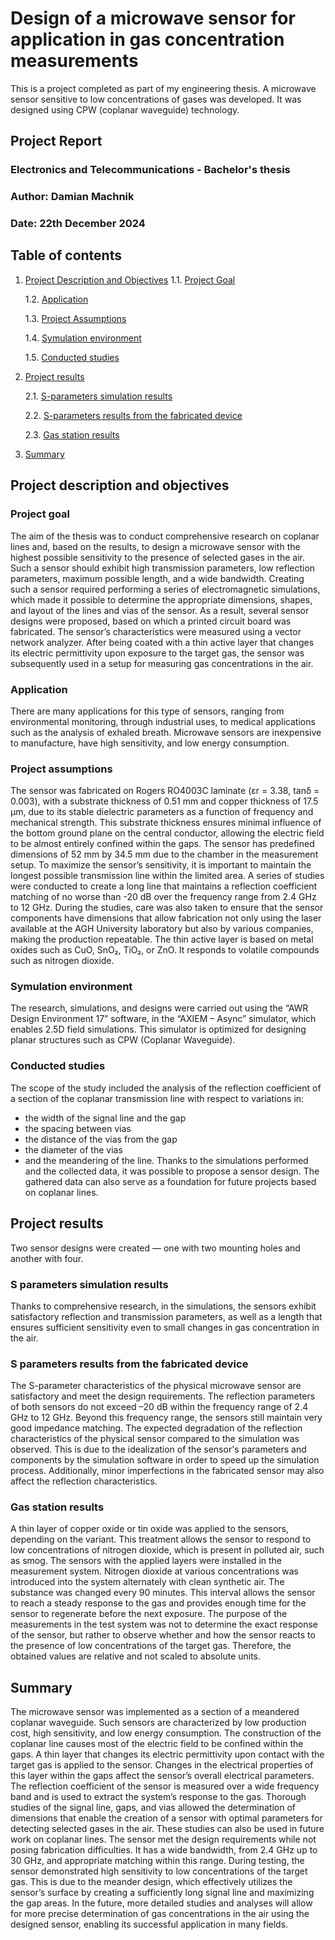# Design of a microwave sensor for application in gas concentration measurements 
This is a project completed as part of my engineering thesis. A microwave sensor sensitive to low concentrations of gases was developed. It was designed using CPW (coplanar waveguide) technology.

## Project Report
### Electronics and Telecommunications - Bachelor's thesis
### Author: Damian Machnik
### Date: 22th December 2024


## Table of contents
1. [Project Description and Objectives](#project-description-and-objectives)
   1.1. [Project Goal](#project-goal)
   
   1.2. [Application](#application)
   
   1.3. [Project Assumptions](#project-assumptions)
   
   1.4. [Symulation environment](#symulation-environment)
   
   1.5. [Conducted studies](#conducted-studies)
   
2. [Project results](#project-results)
   
   2.1. [S-parameters simulation results](#s-parameters-simulation-results)
   
   2.2. [S-parameters results from the fabricated device](#s-parameters-results-from-the-fabricated-device)
   
   2.3. [Gas station results](#gas-station-results)
   
3. [Summary](#summary)
   
  
## Project description and objectives

### Project goal
The aim of the thesis was to conduct comprehensive research on coplanar lines and, based on the results, to design a microwave sensor with the highest possible sensitivity to the presence of selected gases in the air.
Such a sensor should exhibit high transmission parameters, low reflection parameters, maximum possible length, and a wide bandwidth. Creating such a sensor required performing a series of electromagnetic simulations, which made it possible to determine the appropriate dimensions, shapes, and layout of the lines and vias of the sensor.
As a result, several sensor designs were proposed, based on which a printed circuit board was fabricated. The sensor’s characteristics were measured using a vector network analyzer. After being coated with a thin active layer that changes its electric permittivity upon exposure to the target gas, the sensor was subsequently used in a setup for measuring gas concentrations in the air.

### Application
There are many applications for this type of sensors, ranging from environmental monitoring, through industrial uses, to medical applications such as the analysis of exhaled breath. Microwave sensors are inexpensive to manufacture, have high sensitivity, and low energy consumption.

### Project assumptions
The sensor was fabricated on Rogers RO4003C laminate (εr = 3.38, tanδ = 0.003), with a substrate thickness of 0.51 mm and copper thickness of 17.5 μm, due to its stable dielectric parameters as a function of frequency and mechanical strength. This substrate thickness ensures minimal influence of the bottom ground plane on the central conductor, allowing the electric field to be almost entirely confined within the gaps.
The sensor has predefined dimensions of 52 mm by 34.5 mm due to the chamber in the measurement setup. To maximize the sensor’s sensitivity, it is important to maintain the longest possible transmission line within the limited area. A series of studies were conducted to create a long line that maintains a reflection coefficient matching of no worse than -20 dB over the frequency range from 2.4 GHz to 12 GHz. During the studies, care was also taken to ensure that the sensor components have dimensions that allow fabrication not only using the laser available at the AGH University laboratory but also by various companies, making the production repeatable.
The thin active layer is based on metal oxides such as CuO, SnO₂, TiO₂, or ZnO. It responds to volatile compounds such as nitrogen dioxide.

### Symulation environment 
The research, simulations, and designs were carried out using the “AWR Design Environment 17” software, in the “AXIEM – Async” simulator, which enables 2.5D field simulations. This simulator is optimized for designing planar structures such as CPW (Coplanar Waveguide).

### Conducted studies
The scope of the study included the analysis of the reflection coefficient of a section of the coplanar transmission line with respect to variations in:
 - the width of the signal line and the gap
 - the spacing between vias
 - the distance of the vias from the gap
 - the diameter of the vias
 - and the meandering of the line.
Thanks to the simulations performed and the collected data, it was possible to propose a sensor design. The gathered data can also serve as a foundation for future projects based on coplanar lines.


## Project results
Two sensor designs were created — one with two mounting holes and another with four.

### S parameters simulation results
Thanks to comprehensive research, in the simulations, the sensors exhibit satisfactory reflection and transmission parameters, as well as a length that ensures sufficient sensitivity even to small changes in gas concentration in the air.

### S parameters results from the fabricated device
The S-parameter characteristics of the physical microwave sensor are satisfactory and meet the design requirements. The reflection parameters of both sensors do not exceed –20 dB within the frequency range of 2.4 GHz to 12 GHz. Beyond this frequency range, the sensors still maintain very good impedance matching.
The expected degradation of the reflection characteristics of the physical sensor compared to the simulation was observed. This is due to the idealization of the sensor's parameters and components by the simulation software in order to speed up the simulation process. Additionally, minor imperfections in the fabricated sensor may also affect the reflection characteristics.

### Gas station results
A thin layer of copper oxide or tin oxide was applied to the sensors, depending on the variant. This treatment allows the sensor to respond to low concentrations of nitrogen dioxide, which is present in polluted air, such as smog. The sensors with the applied layers were installed in the measurement system. 
Nitrogen dioxide at various concentrations was introduced into the system alternately with clean synthetic air. The substance was changed every 90 minutes. This interval allows the sensor to reach a steady response to the gas and provides enough time for the sensor to regenerate before the next exposure.
The purpose of the measurements in the test system was not to determine the exact response of the sensor, but rather to observe whether and how the sensor reacts to the presence of low concentrations of the target gas. Therefore, the obtained values are relative and not scaled to absolute units.


## Summary
The microwave sensor was implemented as a section of a meandered coplanar waveguide. Such sensors are characterized by low production cost, high sensitivity, and low energy consumption. The construction of the coplanar line causes most of the electric field to be confined within the gaps. A thin layer that changes its electric permittivity upon contact with the target gas is applied to the sensor. Changes in the electrical properties of this layer within the gaps affect the sensor’s overall electrical parameters. The reflection coefficient of the sensor is measured over a wide frequency band and is used to extract the system’s response to the gas.
Thorough studies of the signal line, gaps, and vias allowed the determination of dimensions that enable the creation of a sensor with optimal parameters for detecting selected gases in the air. These studies can also be used in future work on coplanar lines.
The sensor met the design requirements while not posing fabrication difficulties. It has a wide bandwidth, from 2.4 GHz up to 30 GHz, and appropriate matching within this range. During testing, the sensor demonstrated high sensitivity to low concentrations of the target gas. This is due to the meander design, which effectively utilizes the sensor’s surface by creating a sufficiently long signal line and maximizing the gap areas.
In the future, more detailed studies and analyses will allow for more precise determination of gas concentrations in the air using the designed sensor, enabling its successful application in many fields.


